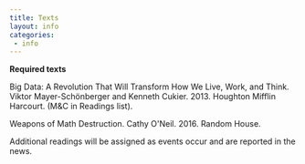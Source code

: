 ```yaml
---
title: Texts
layout: info
categories:
 - info
---
```


**Required texts**

Big Data: A Revolution That Will Transform How We Live, Work, and Think. Viktor Mayer-Schönberger and Kenneth Cukier. 2013. Houghton Mifflin Harcourt. (M&C in Readings list).

Weapons of Math Destruction. Cathy O'Neil. 2016. Random House.

Additional readings will be assigned as events occur and are reported in the news.
